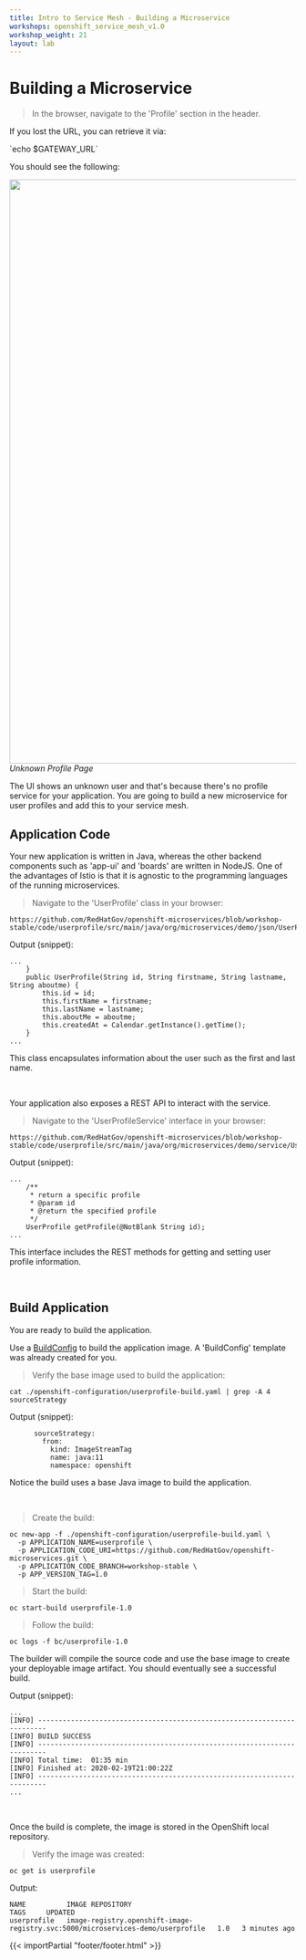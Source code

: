 ```yaml
---
title: Intro to Service Mesh - Building a Microservice
workshops: openshift_service_mesh_v1.0
workshop_weight: 21
layout: lab
---
```


# Building a Microservice

<blockquote>
<i class="fa fa-desktop"></i>
In the browser, navigate to the 'Profile' section in the header.
</blockquote>

<p><i class="fa fa-info-circle"></i> If you lost the URL, you can retrieve it via:</p>
`echo $GATEWAY_URL`

<br>

You should see the following:

<img src="../images/app-unknownuser.png" width="1024"><br/>
 *Unknown Profile Page*

The UI shows an unknown user and that's because there's no profile service for your application.  You are going to build a new microservice for user profiles and add this to your service mesh.

## Application Code

Your new application is written in Java, whereas the other backend components such as 'app-ui' and 'boards' are written in NodeJS.  One of the advantages of Istio is that it is agnostic to the programming languages of the running microservices.


<blockquote>
<i class="fa fa-desktop"></i>
Navigate to the 'UserProfile' class in your browser:
</blockquote>

```
https://github.com/RedHatGov/openshift-microservices/blob/workshop-stable/code/userprofile/src/main/java/org/microservices/demo/json/UserProfile.java
```

Output (snippet):
```
...
    }
    public UserProfile(String id, String firstname, String lastname, String aboutme) {
        this.id = id;
        this.firstName = firstname;
        this.lastName = lastname;
        this.aboutMe = aboutme;
        this.createdAt = Calendar.getInstance().getTime();
    }
...
```

This class encapsulates information about the user such as the first and last name.

<br>

Your application also exposes a REST API to interact with the service.

<blockquote>
<i class="fa fa-terminal"></i>
Navigate to the 'UserProfileService' interface in your browser:
</blockquote>

```
https://github.com/RedHatGov/openshift-microservices/blob/workshop-stable/code/userprofile/src/main/java/org/microservices/demo/service/UserProfileService.java
```

Output (snippet):
```
...
    /**
     * return a specific profile
     * @param id
     * @return the specified profile
     */
    UserProfile getProfile(@NotBlank String id);
...
```

This interface includes the REST methods for getting and setting user profile information.

<br>

## Build Application

You are ready to build the application.  

Use a [BuildConfig][1] to build the application image.  A 'BuildConfig' template was already created for you.

<blockquote>
<i class="fa fa-terminal"></i>
Verify the base image used to build the application:
</blockquote>

```
cat ./openshift-configuration/userprofile-build.yaml | grep -A 4 sourceStrategy
```

Output (snippet):
```
      sourceStrategy:
        from:
          kind: ImageStreamTag
          name: java:11
          namespace: openshift
```

Notice the build uses a base Java image to build the application.

<br>

<blockquote>
<i class="fa fa-terminal"></i>
Create the build:
</blockquote>

```
oc new-app -f ./openshift-configuration/userprofile-build.yaml \
  -p APPLICATION_NAME=userprofile \
  -p APPLICATION_CODE_URI=https://github.com/RedHatGov/openshift-microservices.git \
  -p APPLICATION_CODE_BRANCH=workshop-stable \
  -p APP_VERSION_TAG=1.0
```

<blockquote>
<i class="fa fa-terminal"></i>
Start the build:
</blockquote>

```
oc start-build userprofile-1.0
```

<blockquote>
<i class="fa fa-terminal"></i>
Follow the build:
</blockquote>

```
oc logs -f bc/userprofile-1.0
```

The builder will compile the source code and use the base image to create your deployable image artifact.  You should eventually see a successful build.

Output (snippet):
```
...
[INFO] ------------------------------------------------------------------------
[INFO] BUILD SUCCESS
[INFO] ------------------------------------------------------------------------
[INFO] Total time:  01:35 min
[INFO] Finished at: 2020-02-19T21:00:22Z
[INFO] ------------------------------------------------------------------------
...
```

<br>

Once the build is complete, the image is stored in the OpenShift local repository.

<blockquote>
<i class="fa fa-terminal"></i>
Verify the image was created:
</blockquote>

```
oc get is userprofile
```

Output:
```
NAME          IMAGE REPOSITORY                                                                  TAGS     UPDATED
userprofile   image-registry.openshift-image-registry.svc:5000/microservices-demo/userprofile   1.0   3 minutes ago
```

[1]: https://docs.openshift.com/container-platform/4.2/builds/understanding-buildconfigs.html

{{< importPartial "footer/footer.html" >}}